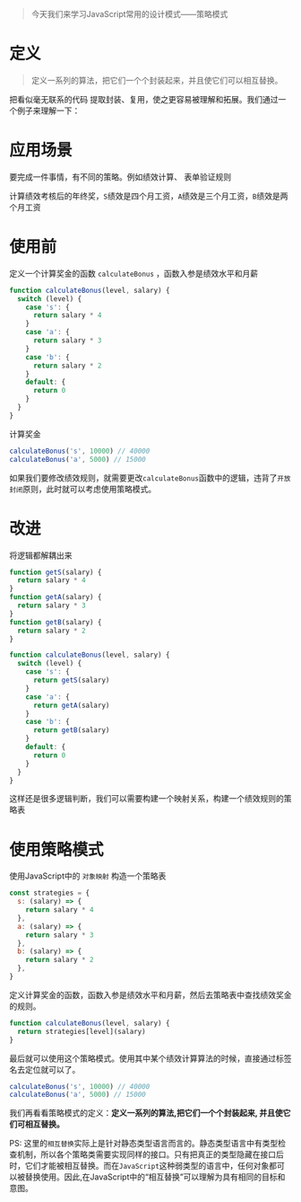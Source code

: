 
> 今天我们来学习JavaScript常用的设计模式——策略模式

# 定义

> 定义⼀系列的算法，把它们⼀个个封装起来，并且使它们可以相互替换。

把看似毫⽆联系的代码 提取封装、复⽤，使之更容易被理解和拓展。我们通过一个例子来理解一下：

# 应用场景

要完成⼀件事情，有不同的策略。例如绩效计算、 表单验证规则

计算绩效考核后的年终奖，`S`绩效是四个月工资，`A`绩效是三个月工资，`B`绩效是两个月工资

# 使用前

定义一个计算奖金的函数 `calculateBonus` ，函数入参是绩效水平和月薪 

```js
function calculateBonus(level, salary) {
  switch (level) {
    case 's': {
      return salary * 4
    }
    case 'a': {
      return salary * 3
    }
    case 'b': {
      return salary * 2
    }
    default: {
      return 0
    }
  }
}
```
计算奖金

```js
calculateBonus('s', 10000) // 40000
calculateBonus('a', 5000) // 15000
```

如果我们要修改绩效规则，就需要更改`calculateBonus`函数中的逻辑，违背了`开放封闭`原则，此时就可以考虑使用策略模式。

# 改进

将逻辑都解耦出来

```js
function getS(salary) {
  return salary * 4
}
function getA(salary) {
  return salary * 3
}
function getB(salary) {
  return salary * 2
}

function calculateBonus(level, salary) {
  switch (level) {
    case 's': {
      return getS(salary)
    }
    case 'a': {
      return getA(salary)
    }
    case 'b': {
      return getB(salary)
    }
    default: {
      return 0
    }
  }
}
```

这样还是很多逻辑判断，我们可以需要构建一个映射关系，构建一个绩效规则的策略表

# 使用策略模式

使用JavaScript中的 `对象映射` 构造一个策略表

```js
const strategies = {
  s: (salary) => {
    return salary * 4
  },
  a: (salary) => {
    return salary * 3
  },
  b: (salary) => {
    return salary * 2
  },
}
```

定义计算奖金的函数，函数入参是绩效水平和月薪，然后去策略表中查找绩效奖金的规则。

```js
function calculateBonus(level, salary) {
  return strategies[level](salary)
}
```

最后就可以使用这个策略模式。使用其中某个绩效计算算法的时候，直接通过标签名去定位就可以了。

```js
calculateBonus('s', 10000) // 40000
calculateBonus('a', 5000) // 15000
```

我们再看看策略模式的定义：**定义一系列的算法,把它们一个个封装起来, 并且使它们可相互替换。**

PS: 这里的`相互替换`实际上是针对静态类型语言而言的。静态类型语言中有类型检查机制，所以各个策略类需要实现同样的接口。只有把真正的类型隐藏在接口后时，它们才能被相互替换。而在`JavaScript`这种弱类型的语言中，任何对象都可以被替换使用。因此,在JavaScript中的“相互替换”可以理解为具有相同的目标和意图。

